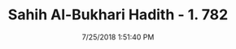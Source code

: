 ---
title        : "Sahih Al-Bukhari Hadith - 1. 782"
date         : 7/25/2018 1:51:40 PM
draft        : false
type         : "hadith"
layout       : "hadith"
BookCode     : "SHB"
VolumeNumber : "1"
HadithNumber : "782"
categories  :  ["Prayer Characteristics-Sitting between two prostrations"]
tags  :  ["Abu Qilaba"]
---